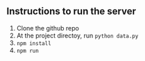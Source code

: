 ## Instructions to run the server

1. Clone the github repo
2. At the project directoy, run `python data.py` 
3. `npm install`
4. `npm run`
